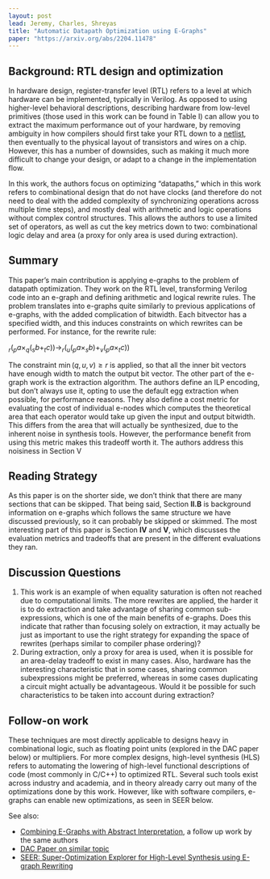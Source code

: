 ```yaml
---
layout: post
lead: Jeremy, Charles, Shreyas
title: "Automatic Datapath Optimization using E-Graphs"
paper: "https://arxiv.org/abs/2204.11478"
---
```


## Background: RTL design and optimization

In hardware design, register-transfer level (RTL) refers to a level at which hardware can be implemented, typically in Verilog. As opposed to using higher-level behavioral descriptions, describing hardware from low-level primitives (those used in this work can be found in Table I) can allow you to extract the maximum performance out of your hardware, by removing ambiguity in how compilers should first take your RTL down to a [netlist](https://en.wikipedia.org/wiki/Netlist), then eventually to the physical layout of transistors and wires on a chip. However, this has a number of downsides, such as making it much more difficult to change your design, or adapt to a change in the implementation flow.

In this work, the authors focus on optimizing “datapaths,” which in this work refers to combinational design that do not have clocks (and therefore do not need to deal with the added complexity of synchronizing operations across multiple time steps), and mostly deal with arithmetic and logic operations without complex control structures. This allows the authors to use a limited set of operators, as well as cut the key metrics down to two: combinational logic delay and area (a proxy for only area is used during extraction).

## Summary

This paper’s main contribution is applying e-graphs to the problem of datapath optimization. They work on the RTL level, transforming Verilog code into an e-graph and defining arithmetic and logical rewrite rules. The problem translates into e-graphs quite similarly to previous applications of e-graphs, with the added complication of bitwidth. Each bitvector has a specified width, and this induces constraints on which rewrites can be performed. For instance, for the rewrite rule:  

$_r( _pa \times _q(_sb + _tc)) \rightarrow _r(_u(_pa \times _sb) + _v(_pa \times _tc))$ 

The constraint $\min(q, u, v) \geq r$ is applied, so that all the inner bit vectors have enough width to match the output bit vector.
The other part of the e-graph work is the extraction algorithm. The authors define an ILP encoding, but don’t always use it, opting to use the default egg extraction when possible, for performance reasons. They also define a cost metric for evaluating the cost of individual e-nodes which computes the theoretical area that each operator would take up given the input and output bitwidth. This differs from the area that will actually be synthesized, due to the inherent noise in synthesis tools. However, the performance benefit from using this metric makes this tradeoff worth it. The authors address this noisiness in Section V


## Reading Strategy

As this paper is on the shorter side, we don’t think that there are many sections that can be skipped. That being said, Section **II.B** is background information on e-graphs which follows the same structure we have discussed previously, so it can probably be skipped or skimmed. The most interesting part of this paper is Section **IV** and **V**, which discusses the evaluation metrics and tradeoffs that are present in the different evaluations they ran.

## Discussion Questions
1. This work is an example of when equality saturation is often not reached due to computational limits. The more rewrites are applied, the harder it is to do extraction and take advantage of sharing common sub-expressions, which is one of the main benefits of e-graphs. Does this indicate that rather than focusing solely on extraction, it may actually be just as important to use the right strategy for expanding the space of rewrites (perhaps similar to compiler phase ordering)?
2. During extraction, only a proxy for area is used, when it is possible for an area-delay tradeoff to exist in many cases. Also, hardware has the interesting characteristic that in some cases, sharing common subexpressions might be preferred, whereas in some cases duplicating a circuit might actually be advantageous. Would it be possible for such characteristics to be taken into account during extraction?



## Follow-on work

These techniques are most directly applicable to designs heavy in combinational logic, such as floating point units (explored in the DAC paper below) or multipliers. For more complex designs, high-level synthesis (HLS) refers to automating the lowering of high-level functional descriptions of code (most commonly in C/C++) to optimized RTL. Several such tools exist across industry and academia, and in theory already carry out many of the optimizations done by this work. However, like with software compilers, e-graphs can enable new optimizations, as seen in SEER below.


See also:
- [Combining E-Graphs with Abstract Interpretation](https://arxiv.org/abs/2205.14989), a follow up work by the same authors
- [DAC Paper on similar topic](https://cas.ee.ic.ac.uk/people/gac1/pubs/CowardDAC2023.pdf)
- [SEER: Super-Optimization Explorer for High-Level Synthesis using E-graph Rewriting](https://jianyicheng.github.io/papers/ChengASPLOS24.pdf)

